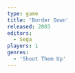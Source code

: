 ```yaml
---
type: game
title: 'Border Down'
released: 2003
editors: 
  - Sega
players: 1
genres:
  - 'Shoot Them Up'
---
```

